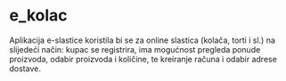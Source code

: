 # e_kolac
Aplikacija e-slastice koristila bi se za online slastica (kolača, torti i sl.) na slijedeći način: kupac se registrira, ima mogućnost pregleda ponude proizvoda, odabir proizvoda i količine, te kreiranje računa i odabir adrese dostave. 
